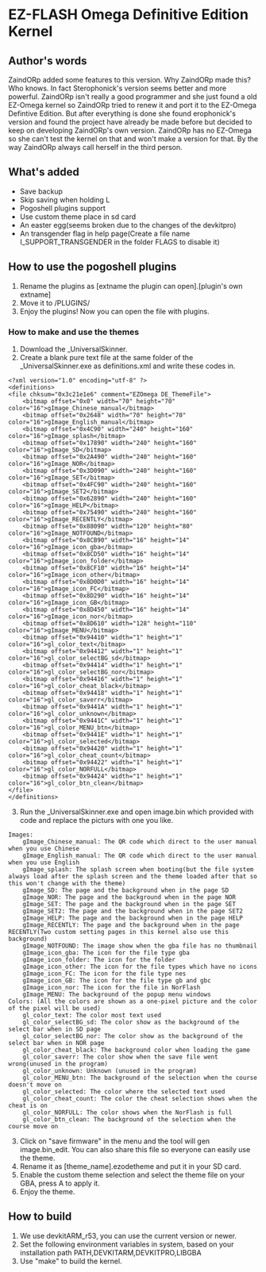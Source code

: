 # EZ-FLASH  Omega Definitive Edition Kernel

## Author's words

ZaindORp added some features to this version.
Why ZaindORp made this? Who knows. In fact Sterophonick's version seems better and more powerful.
ZaindORp isn't really a good programmer and she just found a old EZ-Omega kernel so ZaindORp tried to renew it and port it to the EZ-Omega Defintive Edition.
But after everything is done she found erophonick's version and found the project have already be made before but decided to keep on developing ZaindORp's own version. ZaindORp has no EZ-Omega so she can't test the kernel on that and won't make a version for that.
By the way ZaindORp always call herself in the third person.

## What's added

- Save backup
- Skip saving when holding L
- Pogoshell plugins support
- Use custom theme place in sd card
- An easter egg(seems broken due to the changes of the devkitpro)
- An transgender flag in help page(Create a file name I_SUPPORT_TRANSGENDER in the folder FLAGS to disable it)

## How to use the pogoshell plugins

1. Rename the plugins as [extname the plugin can open].[plugin's own extname]
2. Move it to /PLUGINS/
3. Enjoy the plugins! Now you can open the file with plugins.

### How to make and use the themes

1. Download the _UniversalSkinner.
2. Create a blank pure text file at the same folder of the _UniversalSkinner.exe as definitions.xml and write these codes in.
```
<?xml version="1.0" encoding="utf-8" ?>
<definitions>
<file chksum="0x3c21e1e6" comment="EZOmega DE_ThemeFile">
    <bitmap offset="0x0" width="70" height="70" color="16">gImage_Chinese_manual</bitmap>
    <bitmap offset="0x2648" width="70" height="70" color="16">gImage_English_manual</bitmap>
    <bitmap offset="0x4C90" width="240" height="160" color="16">gImage_splash</bitmap>
    <bitmap offset="0x17890" width="240" height="160" color="16">gImage_SD</bitmap>
    <bitmap offset="0x2A490" width="240" height="160" color="16">gImage_NOR</bitmap>
    <bitmap offset="0x3D090" width="240" height="160" color="16">gImage_SET</bitmap>
    <bitmap offset="0x4FC90" width="240" height="160" color="16">gImage_SET2</bitmap>
    <bitmap offset="0x62890" width="240" height="160" color="16">gImage_HELP</bitmap>
    <bitmap offset="0x75490" width="240" height="160" color="16">gImage_RECENTLY</bitmap>
    <bitmap offset="0x88090" width="120" height="80" color="16">gImage_NOTFOUND</bitmap>
    <bitmap offset="0x8CB90" width="16" height="14" color="16">gImage_icon_gba</bitmap>
    <bitmap offset="0x8CD50" width="16" height="14" color="16">gImage_icon_folder</bitmap>
    <bitmap offset="0x8CF10" width="16" height="14" color="16">gImage_icon_other</bitmap>
    <bitmap offset="0x8D0D0" width="16" height="14" color="16">gImage_icon_FC</bitmap>
    <bitmap offset="0x8D290" width="16" height="14" color="16">gImage_icon_GB</bitmap>
    <bitmap offset="0x8D450" width="16" height="14" color="16">gImage_icon_nor</bitmap>
    <bitmap offset="0x8D610" width="128" height="110" color="16">gImage_MENU</bitmap>
    <bitmap offset="0x94410" width="1" height="1" color="16">gl_color_text</bitmap>
    <bitmap offset="0x94412" width="1" height="1" color="16">gl_color_selectBG_sd</bitmap>
    <bitmap offset="0x94414" width="1" height="1" color="16">gl_color_selectBG_nor</bitmap>
    <bitmap offset="0x94416" width="1" height="1" color="16">gl_color_cheat_black</bitmap>
    <bitmap offset="0x94418" width="1" height="1" color="16">gl_color_saverr</bitmap>
    <bitmap offset="0x9441A" width="1" height="1" color="16">gl_color_unknown</bitmap>
    <bitmap offset="0x9441C" width="1" height="1" color="16">gl_color_MENU_btn</bitmap>
    <bitmap offset="0x9441E" width="1" height="1" color="16">gl_color_selected</bitmap>
    <bitmap offset="0x94420" width="1" height="1" color="16">gl_color_cheat_count</bitmap>
    <bitmap offset="0x94422" width="1" height="1" color="16">gl_color_NORFULL</bitmap>
    <bitmap offset="0x94424" width="1" height="1" color="16">gl_color_btn_clean</bitmap>
</file>
</definitions>
```
3. Run the _UniversalSkinner.exe and open image.bin which provided with code and replace the picturs with one you like.
```
Images:
	gImage_Chinese_manual: The QR code which direct to the user manual when you use Chinese
	gImage_English_manual: The QR code which direct to the user manual when you use English
	gImage_splash: The splash screen when booting(but the file system always load after the splash screen and the theme loaded after that so this won't change with the theme)
	gImage_SD: The page and the background when in the page SD
	gImage_NOR: The page and the background when in the page NOR
	gImage_SET: The page and the background when in the page SET
	gImage_SET2: The page and the background when in the page SET2
	gImage_HELP: The page and the background when in the page HELP
	gImage_RECENTLY: The page and the background when in the page RECENTLY(Two custom setting pages in this kernel also use this background)
	gImage_NOTFOUND: The image show when the gba file has no thumbnail
	gImage_icon_gba: The icon for the file type gba
	gImage_icon_folder: The icon for the folder
	gImage_icon_other: The icon for the file types which have no icons
	gImage_icon_FC: The icon for the file type nes
	gImage_icon_GB: The icon for the file type gb and gbc
	gImage_icon_nor: The icon for the file in NorFlash
	gImage_MENU: The background of the popup menu windows
Colors: (All the colors are shown as a one-pixel picture and the color of the pixel will be used)
	gl_color_text: The color most text used
	gl_color_selectBG_sd: The color show as the background of the select bar when in SD page
	gl_color_selectBG_nor: The color show as the background of the select bar when in NOR page
	gl_color_cheat_black: The background color when loading the game
	gl_color_saverr: The color show when the save file went wrong(unused in the program)
	gl_color_unknown: Unknown (unused in the program)
	gl_color_MENU_btn: The background of the selection when the course doesn't move on
	gl_color_selected: The color where the selected text used
	gl_color_cheat_count: The color the cheat selection shows when the cheat is on
	gl_color_NORFULL: The color shows when the NorFlash is full
	gl_color_btn_clean: The background of the selection when the course move on
```
3. Click on "save firmware" in the menu and the tool will gen image.bin_edit. You can also share this file so everyone can easily use the theme.
4. Rename it as [theme_name].ezodetheme and put it in your SD card.
5. Enable the custom theme selection and select the theme file on your GBA, press A to apply it.
6. Enjoy the theme.

## How to build 

1. We use devkitARM_r53, you can use the current version or newer.
2. Set the following environment variables in system, based on your installation path
		PATH,DEVKITARM,DEVKITPRO,LIBGBA   
3. Use "make" to build the kernel.
